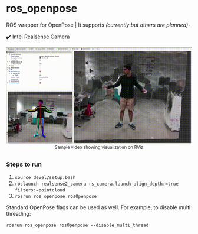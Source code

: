# ros_openpose

ROS wrapper for OpenPose | It supports *(currently but others are planned)*-

:heavy_check_mark: Intel Realsense Camera


<p align="center">
    <img src="files/ros_openpose.gif", width="800">
    <br>
    <sup>Sample video showing visualization on RViz</sup>
</p>


### Steps to run
1. `source devel/setup.bash`
1. `roslaunch realsense2_camera rs_camera.launch align_depth:=true filters:=pointcloud`
1. `rosrun ros_openpose rosOpenpose`

Standard OpenPose flags can be used as well. For example, to disable multi threading:
```
rosrun ros_openpose rosOpenpose --disable_multi_thread
```

